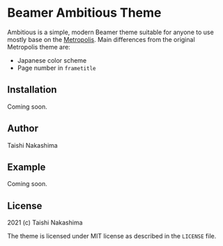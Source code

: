 # Beamer Ambitious Theme

Ambitious is a simple, modern Beamer theme suitable for anyone to use mostly base on the [Metropolis](https://github.com/matze/mtheme).
Main differences from the original Metropolis theme are:

- Japanese color scheme
- Page number in `frametitle`

## Installation

Coming soon.

## Author

Taishi Nakashima

## Example

Coming soon.

## License

2021 (c) Taishi Nakashima

The theme is licensed under MIT license as described in the `LICENSE` file.
